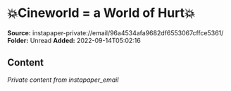 # 💥Cineworld = a World of Hurt💥

**Source:** instapaper-private://email/96a4534afa9682df6553067cffce5361/
**Folder:** Unread
**Added:** 2022-09-14T05:02:16




## Content
*Private content from instapaper_email*
